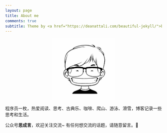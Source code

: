 ```yaml
---
layout: page
title: About me
comments: true
subtitle: Theme by <a href="https://deanattali.com/beautiful-jekyll/">beautiful-jekyll</a>
---
```


<p align="center">
  <img width="200" height="" src="/img/media/4f33da32d6b5f.jpg">
</p>

程序员一枚，热爱阅读、思考、古典乐、咖啡、爬山、游泳、滑雪，博客记录一些思考和生活。

公众号**思成言**，欢迎关注交流~ 有任何想交流的话题，请随意留言。💬


<!-- I enjoy reading, coffee, classical music, contemplating, hiking, swimming, and skiing. 

Feel free to leave a message if you’d like to connect! 💬

If you found this blog helpful, consider buying me a coffee to keep the tips brewing! ☕️

如果您觉得有所帮助，希望考虑支持一杯咖啡~☕️

<p align="center">
  <img width="350" height="" src="/img/支付信息.png">
</p> -->

<!--## Publications

* Wen Zeyi, **Bin Li**, Kotagiri Ramamohanarao, Jian Chen, Yawen Chen, and Rui Zhang. "Improving Efficiency of SVM k-Fold Cross-Validation by Alpha Seeding." In AAAI, pp. 2768-2774. 2017.
* Huang Jin, **Bin Li**, Jia Zhu, and Jian Chen. "Age classification with deep learning face representation." Multimedia Tools and Applications 76, no. 19 (2017): 20231-20247.
* Liao Yongxin, Shenxi Yuan, Jian Chen, Qingyao Wu, and **Bin Li**. "Joint Classification with Heterogeneous Labels Using Random Walk with Dynamic Label Propagation." In Pacific-Asia Conference on Knowledge Discovery and Data Mining, pp. 3-13. Springer, Cham, 2016.-->